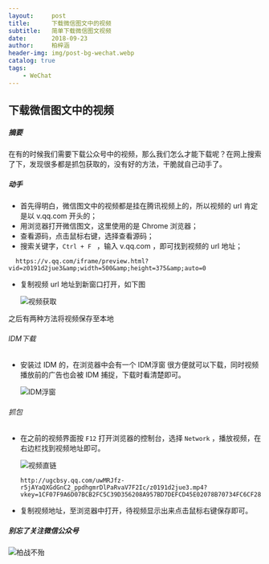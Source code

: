 ```yaml
---
layout:     post
title:      下载微信图文中的视频
subtitle:   简单下载微信图文视频
date:       2018-09-23
author:     柏梓涵
header-img: img/post-bg-wechat.webp
catalog: true
tags:
    - WeChat
---
```


## 下载微信图文中的视频

##### 摘要

在有的时候我们需要下载公众号中的视频，那么我们怎么才能下载呢？在网上搜索了下，发现很多都是抓包获取的，没有好的方法，干脆就自己动手了。

##### 动手

- 首先得明白，微信图文中的视频都是挂在腾讯视频上的，所以视频的 url 肯定是以 v.qq.com 开头的；
- 用浏览器打开微信图文，这里使用的是 Chrome 浏览器；
- 查看源码，点击鼠标右键，选择查看源码；
- 搜索关键字，```Ctrl + F ``` ，输入 v.qq.com ，即可找到视频的 url 地址；

```
  https://v.qq.com/iframe/preview.html?vid=z0191d2jue3&amp;width=500&amp;height=375&amp;auto=0
```

- 复制视频 url 地址到新窗口打开，如下图

  ![视频获取](https://upload.cc/i1/2018/09/23/9OWRD7.jpg
)

之后有两种方法将视频保存至本地

###### IDM下载

- 安装过 IDM 的，在浏览器中会有一个 IDM浮窗 很方便就可以下载，同时视频播放前的广告也会被 IDM 捕捉，下载时看清楚即可。

  ![IDM浮窗](https://upload.cc/i1/2018/09/23/5WAUxj.jpg
)

###### 抓包

- 在之前的视频界面按 `F12` 打开浏览器的控制台，选择 `Network` ，播放视频，在右边栏找到视频地址即可。

  ![视频直链](https://upload.cc/i1/2018/09/23/qaJ6Qb.jpg
)

  ```
  http://ugcbsy.qq.com/uwMRJfz-r5jAYaQXGdGnC2_ppdhgmrDlPaRvaV7F2Ic/z0191d2jue3.mp4?vkey=1CF07F9A6D07BCB2FC5C39D356208A957BD7DEFCD45E02078B70734FC6CF286D021A589AA2D1ECD86F533A44981AF98A36C72DD27E408504D008FDC9552D50FC1D53DFA7BA9BD3D6328DD26D34869FD34F87778711FF8282ECB5AD5428FB21C91B0B15F28017F4F45867291B1BF43D30423A52A90E4A0180&br=60&platform=2&fmt=auto&level=0&sdtfrom=v5010&guid=f0902504c2c6838dddc832e651ea45bf
  ```

- 复制视频地址，至浏览器中打开，待视频显示出来点击鼠标右键保存即可。

##### 别忘了关注微信公众号


![柏战不殆](https://upload.cc/i1/2018/09/10/yj2tJI.png)  
